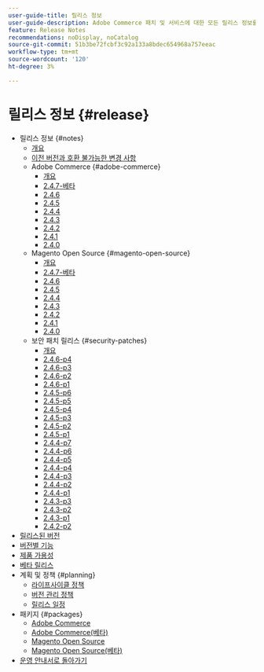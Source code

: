 ```yaml
---
user-guide-title: 릴리스 정보
user-guide-description: Adobe Commerce 패치 및 서비스에 대한 모든 릴리스 정보를 한 곳에서 액세스할 수 있습니다.
feature: Release Notes
recommendations: noDisplay, noCatalog
source-git-commit: 51b3be72fcbf3c92a133a8bdec654968a757eeac
workflow-type: tm+mt
source-wordcount: '120'
ht-degree: 3%

---
```



# 릴리스 정보 {#release}

- 릴리스 정보 {#notes}
   - [개요](release-notes/overview.md)
   - [이전 버전과 호환 불가능한 변경 사항](backward-incompatible-changes.md)
   - Adobe Commerce {#adobe-commerce}
      - [개요](release-notes/commerce/overview.md)
      - [2.4.7-베타](release-notes/commerce/2-4-7.md)
      - [2.4.6](release-notes/commerce/2-4-6.md)
      - [2.4.5](release-notes/commerce/2-4-5.md)
      - [2.4.4](release-notes/commerce/2-4-4.md)
      - [2.4.3](release-notes/commerce/2-4-3.md)
      - [2.4.2](release-notes/commerce/2-4-2.md)
      - [2.4.1](release-notes/commerce/2-4-1.md)
      - [2.4.0](release-notes/commerce/2-4-0.md)
   - Magento Open Source {#magento-open-source}
      - [개요](release-notes/open-source/overview.md)
      - [2.4.7-베타](release-notes/open-source/2-4-7.md)
      - [2.4.6](release-notes/open-source/2-4-6.md)
      - [2.4.5](release-notes/open-source/2-4-5.md)
      - [2.4.4](release-notes/open-source/2-4-4.md)
      - [2.4.3](release-notes/open-source/2-4-3.md)
      - [2.4.2](release-notes/open-source/2-4-2.md)
      - [2.4.1](release-notes/open-source/2-4-1.md)
      - [2.4.0](release-notes/open-source/2-4-0.md)
   - 보안 패치 릴리스 {#security-patches}
      - [개요](release-notes/security/overview.md)
      - [2.4.6-p4](release-notes/security/2-4-6-p4.md)
      - [2.4.6-p3](release-notes/security/2-4-6-p3.md)
      - [2.4.6-p2](release-notes/security/2-4-6-p2.md)
      - [2.4.6-p1](release-notes/security/2-4-6-p1.md)
      - [2.4.5-p6](release-notes/security/2-4-5-p6.md)
      - [2.4.5-p5](release-notes/security/2-4-5-p5.md)
      - [2.4.5-p4](release-notes/security/2-4-5-p4.md)
      - [2.4.5-p3](release-notes/security/2-4-5-p3.md)
      - [2.4.5-p2](release-notes/security/2-4-5-p2.md)
      - [2.4.5-p1](release-notes/security/2-4-5-p1.md)
      - [2.4.4-p7](release-notes/security/2-4-4-p7.md)
      - [2.4.4-p6](release-notes/security/2-4-4-p6.md)
      - [2.4.4-p5](release-notes/security/2-4-4-p5.md)
      - [2.4.4-p4](release-notes/security/2-4-4-p4.md)
      - [2.4.4-p3](release-notes/security/2-4-4-p3.md)
      - [2.4.4-p2](release-notes/security/2-4-4-p2.md)
      - [2.4.4-p1](release-notes/security/2-4-4-p1.md)
      - [2.4.3-p3](release-notes/security/2-4-3-p3.md)
      - [2.4.3-p2](release-notes/security/2-4-3-p2.md)
      - [2.4.3-p1](release-notes/security/2-4-3-p1.md)
      - [2.4.2-p2](release-notes/security/2-4-2-p2.md)
- [릴리스된 버전](versions.md)
- [버전별 기능](features.md)
- [제품 가용성](product-availability.md)
- [베타 릴리스](beta.md)
- 계획 및 정책 {#planning}
   - [라이프사이클 정책](lifecycle-policy.md)
   - [버전 관리 정책](versioning-policy.md)
   - [릴리스 일정](schedule.md)
- 패키지 {#packages}
   - [Adobe Commerce](packages/adobe-commerce.md)
   - [Adobe Commerce(베타)](packages/adobe-commerce-beta.md)
   - [Magento Open Source](packages/magento-open-source.md)
   - [Magento Open Source(베타)](packages/magento-open-source-beta.md)
- [운영 안내서로 돌아가기](https://experienceleague.adobe.com/docs/commerce-operations/operational-guides/home.html)
